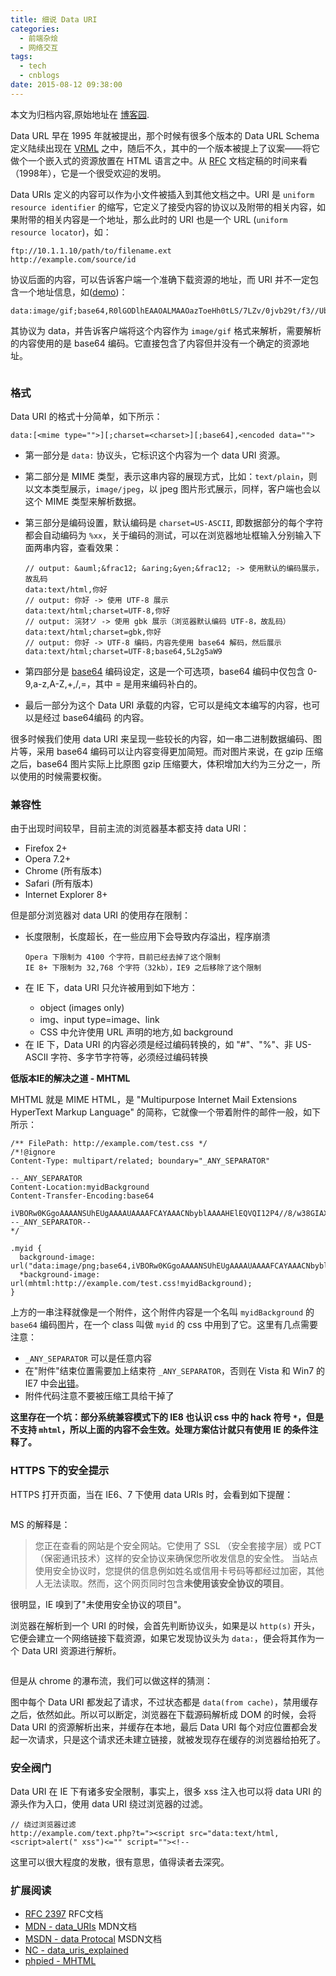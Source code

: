 ```yaml
---
title: 细说 Data URI
categories:
  - 前端杂烩
  - 网络交互
tags:
  - tech
  - cnblogs
date: 2015-08-12 09:38:00
---
```


<div class="history-article">本文为归档内容,原始地址在 <a href="http://www.cnblogs.com/hustskyking/archive/2015/08/12/data-uri.html" target="_blank">博客园</a>.</div>

<p><span>Data URL 早在 1995 年就被提出，那个时候有很多个版本的 Data URL Schema 定义陆续出现在 </span><a href="//zh.wikipedia.org/zh-cn/VRML">VRML</a><span> 之中，随后不久，其中的一个版本被提上了议案&mdash;&mdash;将它做个一个嵌入式的资源放置在 HTML 语言之中。从 </span><a href="http://www.ietf.org/rfc/rfc2397.txt">RFC</a><span> 文档定稿的时间来看（1998年），它是一个很受欢迎的发明。</span></p>
<p>Data URIs 定义的内容可以作为小文件被插入到其他文档之中。URI 是 <code>uniform resource identifier</code> 的缩写，它定义了接受内容的协议以及附带的相关内容，如果附带的相关内容是一个地址，那么此时的 URI 也是一个 URL (<code>uniform resource locator</code>)，如：</p>

```
ftp://10.1.1.10/path/to/filename.ext
http://example.com/source/id

```

<p>协议后面的内容，可以告诉客户端一个准确下载资源的地址，而 URI 并不一定包含一个地址信息，如(<a href="data:image/gif;base64,R0lGODlhEAAOALMAAOazToeHh0tLS/7LZv/0jvb29t/f3//Ub//ge8WSLf/rhf/3kdbW1mxsbP//mf///yH5BAAAAAAALAAAAAAQAA4AAARe8L1Ekyky67QZ1hLnjM5UUde0ECwLJoExKcppV0aCcGCmTIHEIUEqjgaORCMxIC6e0CcguWw6aFjsVMkkIr7g77ZKPJjPZqIyd7sJAgVGoEGv2xsBxqNgYPj/gAwXEQA7" target="_blank">demo</a>)：</p>

```
data:image/gif;base64,R0lGODlhEAAOALMAAOazToeHh0tLS/7LZv/0jvb29t/f3//Ub//ge8WSLf/rhf/3kdbW1mxsbP//mf///yH5BAAAAAAALAAAAAAQAA4AAARe8L1Ekyky67QZ1hLnjM5UUde0ECwLJoExKcppV0aCcGCmTIHEIUEqjgaORCMxIC6e0CcguWw6aFjsVMkkIr7g77ZKPJjPZqIyd7sJAgVGoEGv2xsBxqNgYPj/gAwXEQA7

```

<p>其协议为 data，并告诉客户端将这个内容作为 <code>image/gif</code> 格式来解析，需要解析的内容使用的是 base64 编码。它直接包含了内容但并没有一个确定的资源地址。</p>
<p><img src="//img.alicdn.com/tfs/TB1oyqGa_tYBeNjy1XdXXXXyVXa-300-300.png" data-original="/blogimgs/2015/08/12/120937188795030.png" data-source="http://images0.cnblogs.com/blog2015/387325/201508/120937188795030.png" alt=""></p>
<h3 id="_1"><a class="headeranchor-link" name="user-content-_1" href="#_1"></a>格式</h3>
<p>Data URI 的格式十分简单，如下所示：</p>

```
data:[<mime type="">][;charset=<charset>][;base64],<encoded data="">

```
</encoded></charset></mime>
<ul>
<li>
<p>第一部分是 <code>data:</code> 协议头，它标识这个内容为一个 data URI 资源。</p>
</li>
<li>
<p>第二部分是 MIME 类型，表示这串内容的展现方式，比如：<code>text/plain</code>，则以文本类型展示，<code>image/jpeg</code>，以 jpeg 图片形式展示，同样，客户端也会以这个 MIME 类型来解析数据。</p>
</li>
<li>
<p>第三部分是编码设置，默认编码是 <code>charset=US-ASCII</code>, 即数据部分的每个字符都会自动编码为 <code>%xx</code>，关于编码的测试，可以在浏览器地址框输入分别输入下面两串内容，查看效果：
</p>

```
// output: &auml;&frac12; &aring;&yen;&frac12; -> 使用默认的编码展示，故乱码
data:text/html,你好
// output: 你好 -> 使用 UTF-8 展示
data:text/html;charset=UTF-8,你好
// output: 浣犲ソ -> 使用 gbk 展示（浏览器默认编码 UTF-8，故乱码）
data:text/html;charset=gbk,你好
// output: 你好 -> UTF-8 编码，内容先使用 base64 解码，然后展示
data:text/html;charset=UTF-8;base64,5L2g5aW9 

```

</li>
<li>
<p>第四部分是 <a href="http://en.wikipedia.org/wiki/Base64">base64</a> 编码设定，这是一个可选项，base64 编码中仅包含 0-9,a-z,A-Z,+,/,=，其中 = 是用来编码补白的。</p>
</li>
<li>
<p>最后一部分为这个 Data URI 承载的内容，它可以是纯文本编写的内容，也可以是经过 base64编码 的内容。</p>
</li>
</ul>
<p>很多时候我们使用 data URI 来呈现一些较长的内容，如一串二进制数据编码、图片等，采用 base64 编码可以让内容变得更加简短。而对图片来说，在 gzip 压缩之后，base64 图片实际上比原图 gzip 压缩要大，体积增加大约为三分之一，所以使用的时候需要权衡。</p>
<h3 id="_2"><a class="headeranchor-link" name="user-content-_2" href="#_2"></a>兼容性</h3>
<p>由于出现时间较早，目前主流的浏览器基本都支持 data URI：</p>
<ul>
<li>Firefox 2+</li>
<li>Opera 7.2+</li>
<li>Chrome (所有版本)</li>
<li>Safari (所有版本)</li>
<li>Internet Explorer 8+</li>
</ul>
<p>但是部分浏览器对 data URI 的使用存在限制：</p>
<ul>
<li>
<p>长度限制，长度超长，在一些应用下会导致内存溢出，程序崩溃
</p>

```
Opera 下限制为 4100 个字符，目前已经去掉了这个限制
IE 8+ 下限制为 32,768 个字符（32kb），IE9 之后移除了这个限制

```

</li>
<li>
<p>在 IE 下，data URI 只允许被用到如下地方：</p>
<ul>
<li>object (images only)</li>
<li>img、input type=image、link</li>
<li>CSS 中允许使用 URL 声明的地方,如 background</li>
</ul>
</li>
<li>在 IE 下，Data URI 的内容必须是经过编码转换的，如 "#"、"%"、非 US-ASCII 字符、多字节字符等，必须经过编码转换</li>
</ul>
<p><strong>低版本IE的解决之道 - MHTML</strong></p>
<p>MHTML 就是 MIME HTML，是 "Multipurpose Internet Mail Extensions HyperText Markup Language" 的简称，它就像一个带着附件的邮件一般，如下所示：</p>

```
/** FilePath: http://example.com/test.css */
/*!@ignore
Content-Type: multipart/related; boundary="_ANY_SEPARATOR"

--_ANY_SEPARATOR
Content-Location:myidBackground
Content-Transfer-Encoding:base64

iVBORw0KGgoAAAANSUhEUgAAAAUAAAAFCAYAAACNbyblAAAAHElEQVQI12P4//8/w38GIAXDIBKE0DHxgljNBAAO9TXL0Y4OHwAAAABJRU5ErkJggg==
--_ANY_SEPARATOR--
*/

.myid {
  background-image: url("data:image/png;base64,iVBORw0KGgoAAAANSUhEUgAAAAUAAAAFCAYAAACNbyblAAAAHElEQVQI12P4//8/w38GIAXDIBKE0DHxgljNBAAO9TXL0Y4OHwAAAABJRU5ErkJggg==");
  *background-image: url(mhtml:http://example.com/test.css!myidBackground);
}

```

<p><span>上方的一串注释就像是一个附件，这个附件内容是一个名叫 </span><code>myidBackground</code><span> 的 </span><code>base64</code><span> 编码图片，在一个 class 叫做 </span><code>myid</code><span> 的 css 中用到了它。这里有几点需要注意：</span></p>
<ul>
<li><code>_ANY_SEPARATOR</code> 可以是任意内容</li>
<li>在"附件"结束位置需要加上结束符 <code>_ANY_SEPARATOR</code>，否则在 Vista 和 Win7 的 IE7 中会<a href="http://www.phpied.com/the-proper-mhtml-syntax/">出错</a>。</li>
<li>附件代码注意不要被压缩工具给干掉了</li>
</ul>
<p><strong>这里存在一个坑：部分系统兼容模式下的 IE8 也认识 css 中的 hack 符号 <code>*</code>，但是不支持 <code>mhtml</code>，所以上面的内容不会生效。处理方案估计就只有使用 IE 的条件注释了。</strong></p>
<h3 id="https"><a class="headeranchor-link" name="user-content-https" href="#https"></a>HTTPS 下的安全提示</h3>
<p>HTTPS 打开页面，当在 IE6、7 下使用 data URIs 时，会看到如下提醒：</p>
<p><img src="//img.alicdn.com/tfs/TB1oyqGa_tYBeNjy1XdXXXXyVXa-300-300.png" data-original="/blogimgs/2015/08/12/120937285514109.png" data-source="http://images0.cnblogs.com/blog2015/387325/201508/120937285514109.png" alt=""></p>
<p>MS 的解释是：</p>
<blockquote>
<p>您正在查看的网站是个安全网站。它使用了 SSL （安全套接字层）或 PCT（保密通讯技术）这样的安全协议来确保您所收发信息的安全性。 
当站点使用安全协议时，您提供的信息例如姓名或信用卡号码等都经过加密，其他人无法读取。然而，这个网页同时包含<strong>未使用该安全协议的项目</strong>。 </p>

</blockquote>
<p>很明显，IE 嗅到了"未使用安全协议的项目"。</p>
<p>浏览器在解析到一个 URI 的时候，会首先判断协议头，如果是以 <code>http(s)</code> 开头，它便会建立一个网络链接下载资源，如果它发现协议头为 <code>data:</code>，便会将其作为一个 Data URI 资源进行解析。</p>
<p><img src="//img.alicdn.com/tfs/TB1oyqGa_tYBeNjy1XdXXXXyVXa-300-300.png" data-original="/blogimgs/2015/08/12/120937376765288.png" data-source="http://images0.cnblogs.com/blog2015/387325/201508/120937376765288.png" alt=""></p>
<p>但是从 chrome 的瀑布流，我们可以做这样的猜测：</p>
<p>图中每个 Data URI 都发起了请求，不过状态都是 <code>data(from cache)</code>，禁用缓存之后，依然如此。所以可以断定，浏览器在下载源码解析成 DOM 的时候，会将 Data URI 的资源解析出来，并缓存在本地，最后 Data URI 每个对应位置都会发起一次请求，只是这个请求还未建立链接，就被发现存在缓存的浏览器给拍死了。</p>
<h3 id="_3"><a class="headeranchor-link" name="user-content-_3" href="#_3"></a>安全阀门</h3>
<p>Data URI 在 IE 下有诸多安全限制，事实上，很多 xss 注入也可以将 data URI 的源头作为入口，使用 data URI 绕过浏览器的过滤。</p>

```
// 绕过浏览器过滤
http://example.com/text.php?t="><script src="data:text/html,<script>alert(" xss")<="" script=""><!--

```
</script>
<p>这里可以很大程度的发散，很有意思，值得读者去深究。</p>
<h3 id="_4"><a class="headeranchor-link" name="user-content-_4" href="#_4"></a>扩展阅读</h3>
<ul>
<li><a href="http://www.ietf.org/rfc/rfc2397.txt">RFC 2397</a> RFC文档</li>
<li><a href="//developer.mozilla.org/zh-CN/docs/data_URIs">MDN - data_URIs</a> MDN文档</li>
<li><a href="//msdn.microsoft.com/en-us/library/cc848897(VS.85).aspx">MSDN - data Protocal</a> MSDN文档</li>
<li><a href="http://www.nczonline.net/blog/2009/10/27/data-uris-explained/">NC - data_uris_explained</a></li>
<li><a href="http://www.phpied.com/mhtml-when-you-need-data-uris-in-ie7-and-under/">phpied - MHTML</a></li>
</ul>